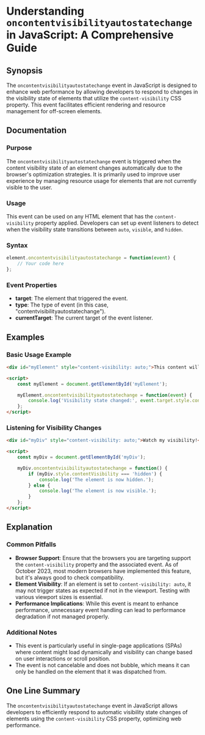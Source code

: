 <!--
Meta Description: # Understanding `oncontentvisibilityautostatechange` in JavaScript: A Comprehensive Guide ## Synopsis The `oncontentvisibilityautostatechange` event i...
Meta Keywords: event, visibility, content, element, oncontentvisibilityautostatechange
-->

# Understanding `oncontentvisibilityautostatechange` in JavaScript: A Comprehensive Guide

## Synopsis
The `oncontentvisibilityautostatechange` event in JavaScript is designed to enhance web performance by allowing developers to respond to changes in the visibility state of elements that utilize the `content-visibility` CSS property. This event facilitates efficient rendering and resource management for off-screen elements.

## Documentation

### Purpose
The `oncontentvisibilityautostatechange` event is triggered when the content visibility state of an element changes automatically due to the browser's optimization strategies. It is primarily used to improve user experience by managing resource usage for elements that are not currently visible to the user.

### Usage
This event can be used on any HTML element that has the `content-visibility` property applied. Developers can set up event listeners to detect when the visibility state transitions between `auto`, `visible`, and `hidden`.

### Syntax
```javascript
element.oncontentvisibilityautostatechange = function(event) {
    // Your code here
};
```

### Event Properties
- **target**: The element that triggered the event.
- **type**: The type of event (in this case, "contentvisibilityautostatechange").
- **currentTarget**: The current target of the event listener.

## Examples

### Basic Usage Example
```html
<div id="myElement" style="content-visibility: auto;">This content will change visibility automatically.</div>

<script>
    const myElement = document.getElementById('myElement');

    myElement.oncontentvisibilityautostatechange = function(event) {
        console.log('Visibility state changed:', event.target.style.contentVisibility);
    };
</script>
```

### Listening for Visibility Changes
```html
<div id="myDiv" style="content-visibility: auto;">Watch my visibility!</div>

<script>
    const myDiv = document.getElementById('myDiv');

    myDiv.oncontentvisibilityautostatechange = function() {
        if (myDiv.style.contentVisibility === 'hidden') {
            console.log('The element is now hidden.');
        } else {
            console.log('The element is now visible.');
        }
    };
</script>
```

## Explanation

### Common Pitfalls
- **Browser Support**: Ensure that the browsers you are targeting support the `content-visibility` property and the associated event. As of October 2023, most modern browsers have implemented this feature, but it's always good to check compatibility.
- **Element Visibility**: If an element is set to `content-visibility: auto`, it may not trigger states as expected if not in the viewport. Testing with various viewport sizes is essential.
- **Performance Implications**: While this event is meant to enhance performance, unnecessary event handling can lead to performance degradation if not managed properly.

### Additional Notes
- This event is particularly useful in single-page applications (SPAs) where content might load dynamically and visibility can change based on user interactions or scroll position.
- The event is not cancelable and does not bubble, which means it can only be handled on the element that it was dispatched from.

## One Line Summary
The `oncontentvisibilityautostatechange` event in JavaScript allows developers to efficiently respond to automatic visibility state changes of elements using the `content-visibility` CSS property, optimizing web performance.